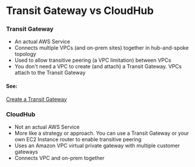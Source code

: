 # Transit Gateway vs CloudHub

### Transit Gateway
* An actual AWS Service
* Connects multiple VPCs (and on-prem sites) together in hub-and-spoke topology
* Used to allow transitive peering (a VPC limitation) between VPCs
* You don't need a VPC to create (and attach) a Transit Gateway. VPCs attach to the Transit Gateway

#### See:
[Create a Transit Gateway](https://www.youtube.com/watch?v=E5HpOVKNpug)


### CloudHub
* Not an actual AWS Service
* More like a strategy or approach. You can use a Transit Gateway or your own EC2 Instance router to enable transitive peering
* Uses an Amazon VPC virtual private gateway with multiple customer gateways
* Connects VPC and on-prem together
